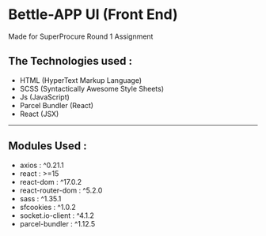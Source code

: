 # Bettle-APP UI (Front End)

Made for SuperProcure Round 1 Assignment

## The Technologies used :
- HTML (HyperText Markup Language)
- SCSS (Syntactically Awesome Style Sheets)
- Js (JavaScript)
- Parcel Bundler (React)
- React (JSX)

---

## Modules Used :
- axios :  ^0.21.1  
- react :  >=15  
- react-dom :  ^17.0.2  
- react-router-dom :  ^5.2.0  
- sass :  ^1.35.1  
- sfcookies :  ^1.0.2  
- socket.io-client :  ^4.1.2  
- parcel-bundler :  ^1.12.5 

